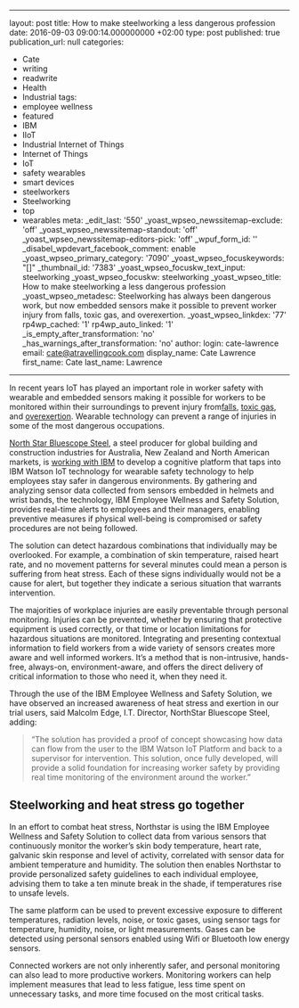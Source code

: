   - --
layout: post
title: How to make steelworking a less dangerous profession
date: 2016-09-03 09:00:14.000000000 +02:00
type: post
published: true
publication_url: null
categories:
  - Cate
  - writing
  - readwrite
  - Health
  - Industrial
tags:
  - employee wellness
  - featured
  - IBM
  - IIoT
  - Industrial Internet of Things
  - Internet of Things
  - IoT
  - safety wearables
  - smart devices
  - steelworkers
  - Steelworking
  - top
  - wearables
meta:
  _edit_last: '550'
  _yoast_wpseo_newssitemap-exclude: 'off'
  _yoast_wpseo_newssitemap-standout: 'off'
  _yoast_wpseo_newssitemap-editors-pick: 'off'
  _wpuf_form_id: ''
  _disabel_wpdevart_facebook_comment: enable
  _yoast_wpseo_primary_category: '7090'
  _yoast_wpseo_focuskeywords: "[]"
  _thumbnail_id: '7383'
  _yoast_wpseo_focuskw_text_input: steelworking
  _yoast_wpseo_focuskw: steelworking
  _yoast_wpseo_title: How to make steelworking a less dangerous profession
  _yoast_wpseo_metadesc: Steelworking has always been dangerous work, but now embedded
    sensors make it possible to prevent worker injury from falls, toxic gas, and overexertion.
  _yoast_wpseo_linkdex: '77'
  rp4wp_cached: '1'
  rp4wp_auto_linked: '1'
  _is_empty_after_transformation: 'no'
  _has_warnings_after_transformation: 'no'
author:
  login: cate-lawrence
  email: cate@atravellingcook.com
  display_name: Cate Lawrence
  first_name: Cate
  last_name: Lawrence
---
In recent years IoT has played an important role in worker safety with
wearable and embedded sensors making it possible for workers to be
monitored within their surroundings to prevent injury
from[falls](http://www.fujitsu.com/global/about/resources/news/press-releases/2015/0511-01.html),
[toxic
gas](http://www.honeywell.com/newsroom/pressreleases/2015/11/honeywell-and-intel-demonstrate-prototype-of-wearable-iot-connected-safety-solutions-for-industrial-workers-and-first-responders),
and [overexertion](http://www.smartcaptech.com/). Wearable technology
can prevent a range of injuries in some of the most dangerous
occupations.

[North Star Bluescope
Steel](http://www.northstarbluescope.com/default.asp), a steel producer
for global building and construction industries for Australia, New
Zealand and North American markets, is [working with
IBM](http://www-03.ibm.com/press/us/en/pressrelease/49994.wss) to
develop a cognitive platform that taps into IBM Watson IoT technology
for wearable safety technology to help employees stay safer in dangerous
environments. By gathering and analyzing sensor data collected from
sensors embedded in helmets and wrist bands, the technology, IBM
Employee Wellness and Safety Solution, provides real-time alerts to
employees and their managers, enabling preventive measures if physical
well-being is compromised or safety procedures are not being followed.

The solution can detect hazardous combinations that individually may be
overlooked. For example, a combination of skin temperature, raised heart
rate, and no movement patterns for several minutes could mean a person
is suffering from heat stress. Each of these signs individually would
not be a cause for alert, but together they indicate a serious situation
that warrants intervention.

The majorities of workplace injuries are easily preventable through
personal monitoring. Injuries can be prevented, whether by ensuring that
protective equipment is used correctly, or that time or location
limitations for hazardous situations are monitored. Integrating and
presenting contextual information to field workers from a wide variety
of sensors creates more aware and well informed workers. It’s a method
that is non-intrusive, hands-free, always-on, environment-aware, and
offers the direct delivery of critical information to those who need it,
when they need it.

Through the use of the IBM Employee Wellness and Safety Solution, we
have observed an increased awareness of heat stress and exertion in our
trial users, said Malcolm Edge, I.T. Director, NorthStar Bluescope
Steel, adding:

> “The solution has provided a proof of concept showcasing how data can
> flow from the user to the IBM Watson IoT Platform and back to a
> supervisor for intervention. This solution, once fully developed, will
> provide a solid foundation for increasing worker safety by providing
> real time monitoring of the environment around the worker.”

Steelworking and heat stress go together
----------------------------------------

In an effort to combat heat stress, Northstar is using the IBM Employee
Wellness and Safety Solution to collect data from various sensors that
continuously monitor the worker’s skin body temperature, heart rate,
galvanic skin response and level of activity, correlated with sensor
data for ambient temperature and humidity. The solution then enables
Northstar to provide personalized safety guidelines to each individual
employee, advising them to take a ten minute break in the shade, if
temperatures rise to unsafe levels.

The same platform can be used to prevent excessive exposure to different
temperatures, radiation levels, noise, or toxic gases, using sensor tags
for temperature, humidity, noise, or light measurements. Gases can be
detected using personal sensors enabled using Wifi or Bluetooth low
energy sensors.

Connected workers are not only inherently safer, and personal monitoring
can also lead to more productive workers. Monitoring workers can help
implement measures that lead to less fatigue, less time spent on
unnecessary tasks, and more time focused on the most critical tasks.
